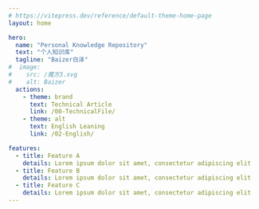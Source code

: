 ```yaml
---
# https://vitepress.dev/reference/default-theme-home-page
layout: home

hero:
  name: "Personal Knowledge Repository"
  text: "个人知识库"
  tagline: "Baizer白泽"
#  image:
#    src: /魔方3.svg
#    alt: Baizer
  actions:
    - theme: brand
      text: Technical Article
      link: /00-TechnicalFile/
    - theme: alt
      text: English Leaning
      link: /02-English/

features:
  - title: Feature A
    details: Lorem ipsum dolor sit amet, consectetur adipiscing elit
  - title: Feature B
    details: Lorem ipsum dolor sit amet, consectetur adipiscing elit
  - title: Feature C
    details: Lorem ipsum dolor sit amet, consectetur adipiscing elit
---
```



